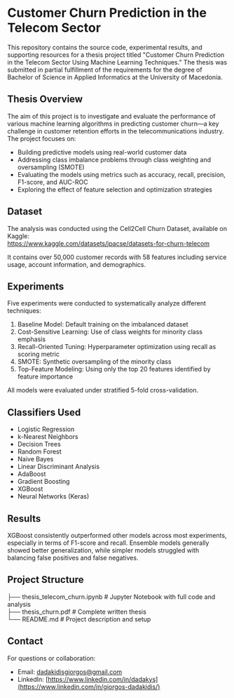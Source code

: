 # Customer Churn Prediction in the Telecom Sector

This repository contains the source code, experimental results, and supporting resources for a thesis project titled "Customer Churn Prediction in the Telecom Sector Using Machine Learning Techniques." The thesis was submitted in partial fulfillment of the requirements for the degree of Bachelor of Science in Applied Informatics at the University of Macedonia.

## Thesis Overview

The aim of this project is to investigate and evaluate the performance of various machine learning algorithms in predicting customer churn—a key challenge in customer retention efforts in the telecommunications industry. The project focuses on:

- Building predictive models using real-world customer data
- Addressing class imbalance problems through class weighting and oversampling (SMOTE)
- Evaluating the models using metrics such as accuracy, recall, precision, F1-score, and AUC-ROC
- Exploring the effect of feature selection and optimization strategies

## Dataset

The analysis was conducted using the Cell2Cell Churn Dataset, available on Kaggle:  
https://www.kaggle.com/datasets/jpacse/datasets-for-churn-telecom

It contains over 50,000 customer records with 58 features including service usage, account information, and demographics.

## Experiments

Five experiments were conducted to systematically analyze different techniques:

1. Baseline Model: Default training on the imbalanced dataset
2. Cost-Sensitive Learning: Use of class weights for minority class emphasis
3. Recall-Oriented Tuning: Hyperparameter optimization using recall as scoring metric
4. SMOTE: Synthetic oversampling of the minority class
5. Top-Feature Modeling: Using only the top 20 features identified by feature importance

All models were evaluated under stratified 5-fold cross-validation.

## Classifiers Used

- Logistic Regression  
- k-Nearest Neighbors  
- Decision Trees  
- Random Forest  
- Naive Bayes  
- Linear Discriminant Analysis  
- AdaBoost  
- Gradient Boosting  
- XGBoost  
- Neural Networks (Keras)

## Results

XGBoost consistently outperformed other models across most experiments, especially in terms of F1-score and recall. Ensemble models generally showed better generalization, while simpler models struggled with balancing false positives and false negatives.

## Project Structure

├── thesis_telecom_churn.ipynb     # Jupyter Notebook with full code and analysis  
├── thesis_churn.pdf               # Complete written thesis  
└── README.md                      # Project description and setup  

## Contact
For questions or collaboration:
- Email: dadakidisgiorgos@gmail.com
- LinkedIn: [https://www.linkedin.com/in/dadakys](https://www.linkedin.com/in/giorgos-dadakidis/)
